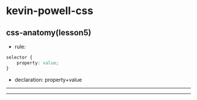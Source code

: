# kevin-powell-css
## css-anatomy(lesson5)
- rule:

```css
selector {
    property: value;
}
```
- declaration: property+value
<hr>
<hr>